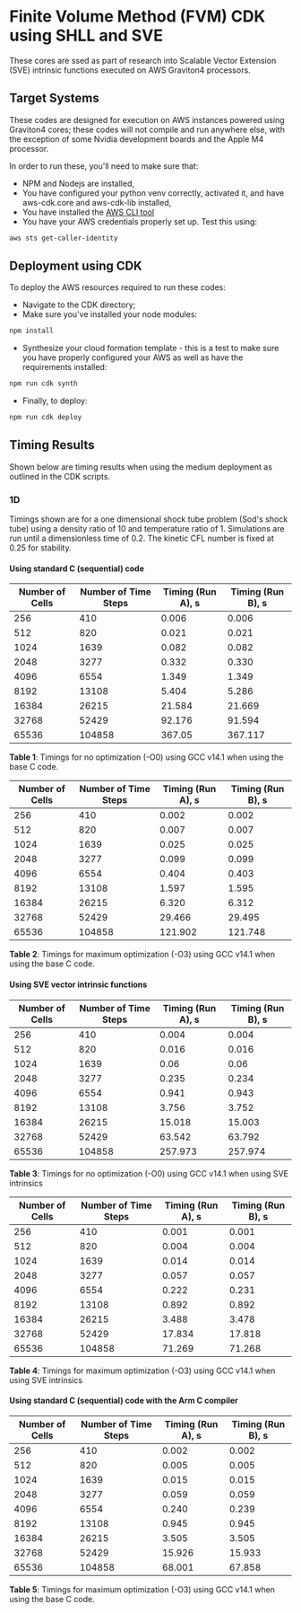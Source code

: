 # Finite Volume Method (FVM) CDK using SHLL and SVE

These cores are ssed as part of research into Scalable Vector Extension (SVE) intrinsic functions executed on AWS Graviton4 processors.

## Target Systems

These codes are designed for execution on AWS instances powered using Graviton4 cores; these codes will not compile and run anywhere else, with the exception of some Nvidia development boards and the Apple M4 processor.

In order to run these, you'll need to make sure that:

* NPM and Nodejs are installed,
* You have configured your python venv correctly, activated it, and have aws-cdk.core and aws-cdk-lib installed,
* You have installed the [AWS CLI tool](https://docs.aws.amazon.com/cli/latest/userguide/getting-started-install.html)
* You have your AWS credentials properly set up. Test this using:

```bash
aws sts get-caller-identity
```

## Deployment using CDK

To deploy the AWS resources required to run these codes:

* Navigate to the CDK directory;
* Make sure you've installed your node modules:

```bash
npm install
```

* Synthesize your cloud formation template - this is a test to make sure you have properly configured your AWS as well as have the requirements installed:

```bash
npm run cdk synth
```
* Finally, to deploy:

```bash
npm run cdk deploy
```

## Timing Results

Shown below are timing results when using the medium deployment as outlined in the CDK scripts.

### 1D

Timings shown are for a one dimensional shock tube problem (Sod's shock tube) using a density ratio of 10 and temperature ratio of 1.
Simulations are run until a dimensionless time of 0.2. The kinetic CFL number is fixed at 0.25 for stability.

#### Using standard C (sequential) code

| Number of Cells | Number of Time Steps | Timing (Run A), s | Timing (Run B), s |
|----------------| ---------------| ----------------| ---------------| 
| 256           | 410           | 0.006             | 0.006         |
| 512           | 820           | 0.021             | 0.021         |
| 1024          | 1639          | 0.082             | 0.082          |
| 2048          | 3277          | 0.332             | 0.330         |
| 4096          | 6554          | 1.349             | 1.349         |
| 8192          | 13108         | 5.404             | 5.286         |
| 16384         | 26215         | 21.584            | 21.669        |
| 32768         | 52429         | 92.176            | 91.594        |
| 65536         | 104858        | 367.05            | 367.117       |

**Table 1**: Timings for no optimization (-O0) using GCC v14.1 when using the base C code.

| Number of Cells | Number of Time Steps | Timing (Run A), s | Timing (Run B), s |
|----------------| ---------------| ----------------| ---------------| 
| 256           | 410           | 0.002             | 0.002         |
| 512           | 820           | 0.007             | 0.007         |
| 1024          | 1639          | 0.025             | 0.025         |
| 2048          | 3277          | 0.099             | 0.099         |
| 4096          | 6554          | 0.404             | 0.403         |
| 8192          | 13108         | 1.597             | 1.595         |
| 16384         | 26215         | 6.320             | 6.312         |
| 32768         | 52429         | 29.466            | 29.495        |
| 65536         | 104858        | 121.902           | 121.748       |

**Table 2**: Timings for maximum optimization (-O3) using GCC v14.1 when using the base C code.


#### Using SVE vector intrinsic functions

| Number of Cells | Number of Time Steps | Timing (Run A), s | Timing (Run B), s |
|----------------| ---------------| ----------------| ---------------| 
| 256           | 410           | 0.004             | 0.004         |
| 512           | 820           | 0.016             | 0.016         |
| 1024          | 1639          | 0.06              | 0.06          |
| 2048          | 3277          | 0.235             | 0.234         |
| 4096          | 6554          | 0.941             | 0.943         |
| 8192          | 13108         | 3.756             | 3.752         |
| 16384         | 26215         | 15.018            | 15.003        |
| 32768         | 52429         | 63.542            | 63.792        |
| 65536         | 104858        | 257.973           | 257.974       |

**Table 3**: Timings for no optimization (-O0) using GCC v14.1 when using SVE intrinsics

| Number of Cells | Number of Time Steps | Timing (Run A), s | Timing (Run B), s |
|----------------| ---------------| ----------------| ---------------| 
| 256           | 410           | 0.001             | 0.001         |
| 512           | 820           | 0.004             | 0.004         |
| 1024          | 1639          | 0.014             | 0.014         |
| 2048          | 3277          | 0.057             | 0.057         |
| 4096          | 6554          | 0.222             | 0.231         |
| 8192          | 13108         | 0.892             | 0.892         |
| 16384         | 26215         | 3.488             | 3.478         |
| 32768         | 52429         | 17.834            | 17.818        |
| 65536         | 104858        | 71.269            | 71.268       |

**Table 4**: Timings for maximum optimization (-O3) using GCC v14.1 when using SVE intrinsics

#### Using standard C (sequential) code with the Arm C compiler

| Number of Cells | Number of Time Steps | Timing (Run A), s | Timing (Run B), s |
|----------------| ---------------| ----------------| ---------------| 
| 256           | 410           | 0.002             | 0.002         |
| 512           | 820           | 0.005             | 0.005         |
| 1024          | 1639          | 0.015             | 0.015         |
| 2048          | 3277          | 0.059             | 0.059         |
| 4096          | 6554          | 0.240             | 0.239         |
| 8192          | 13108         | 0.945             | 0.945         |
| 16384         | 26215         | 3.505             | 3.505         |
| 32768         | 52429         | 15.926            | 15.933        |
| 65536         | 104858        | 68.001            | 67.858        |

**Table 5**: Timings for maximum optimization (-O3) using GCC v14.1 when using the base C code.
